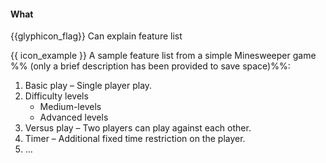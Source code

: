 <div id="title">

#### What

</div>

<span id="prereqs"></span>

<span id="outcomes">{{glyphicon_flag}} Can explain feature list</span>

<div id="body">

<tip-box type="definition">
<include src="../../../common/definitions.md#def-feature-list" />
</tip-box>

<tip-box>

{{ icon_example }} A sample feature list from a simple Minesweeper game %%&nbsp;(only a brief description has been provided to save space)%%:

1. Basic play – Single player play.
2. Difficulty levels
   * Medium-levels
   * Advanced levels
3. Versus play – Two players can play against each other.
4. Timer – Additional fixed time restriction on the player.
5. ...

</tip-box>

</div>

<div id="extras">
</div>
